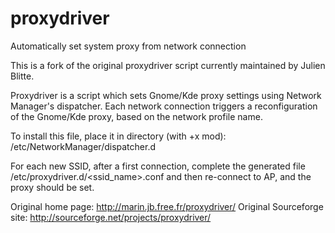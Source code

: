 proxydriver
===========

Automatically set system proxy from network connection

This is a fork of the original proxydriver script currently maintained 
by Julien Blitte.

Proxydriver is a script  which sets Gnome/Kde proxy settings using
Network Manager's dispatcher. Each network connection triggers a
reconfiguration of the Gnome/Kde proxy, based on the network profile 
name.

To install this file, place it in directory (with +x mod):
/etc/NetworkManager/dispatcher.d

For each new SSID, after a first connection, complete the generated file
/etc/proxydriver.d/<ssid_name>.conf and then re-connect to AP, and the 
proxy should be set.

Original home page: http://marin.jb.free.fr/proxydriver/
Original Sourceforge site: http://sourceforge.net/projects/proxydriver/

